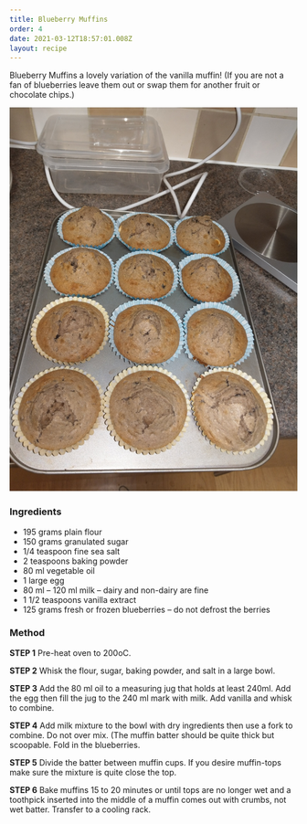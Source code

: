 ```yaml
---
title: Blueberry Muffins
order: 4
date: 2021-03-12T18:57:01.008Z
layout: recipe
---
```

Blueberry Muffins a lovely variation of the vanilla muffin! (If you are not a fan of blueberries leave them out or swap them for another fruit or chocolate chips.)

![Blueberry muffins still in their cases, in their muffin tray](../uploads/imag0861.jpg "Blueberry Muffins")

### Ingredients

* 195 grams plain flour
* 150 grams granulated sugar
* 1/4 teaspoon fine sea salt
* 2 teaspoons baking powder
* 80 ml vegetable oil
* 1 large egg
* 80 ml – 120 ml milk – dairy and non-dairy are fine
* 1 1/2 teaspoons vanilla extract
* 125 grams fresh or frozen blueberries – do not defrost the berries


### Method

**STEP 1**
Pre-heat oven to 200oC.

**STEP 2**
Whisk the flour, sugar, baking powder, and salt in a large bowl.

**STEP 3**
Add the 80 ml oil to a measuring jug that holds at least 240ml. Add the egg then fill the jug to the 240 ml mark with milk. Add vanilla and whisk to combine.

**STEP 4**
Add milk mixture to the bowl with dry ingredients then use a fork to combine. Do not over mix. (The muffin batter should be quite thick but scoopable. Fold in the blueberries.

**STEP 5**
Divide the batter between muffin cups. If you desire muffin-tops make sure the mixture is quite close the top.

**STEP 6**
Bake muffins 15 to 20 minutes or until tops are no longer wet and a toothpick inserted into the middle of a muffin comes out with crumbs, not wet batter. Transfer to a cooling rack.
